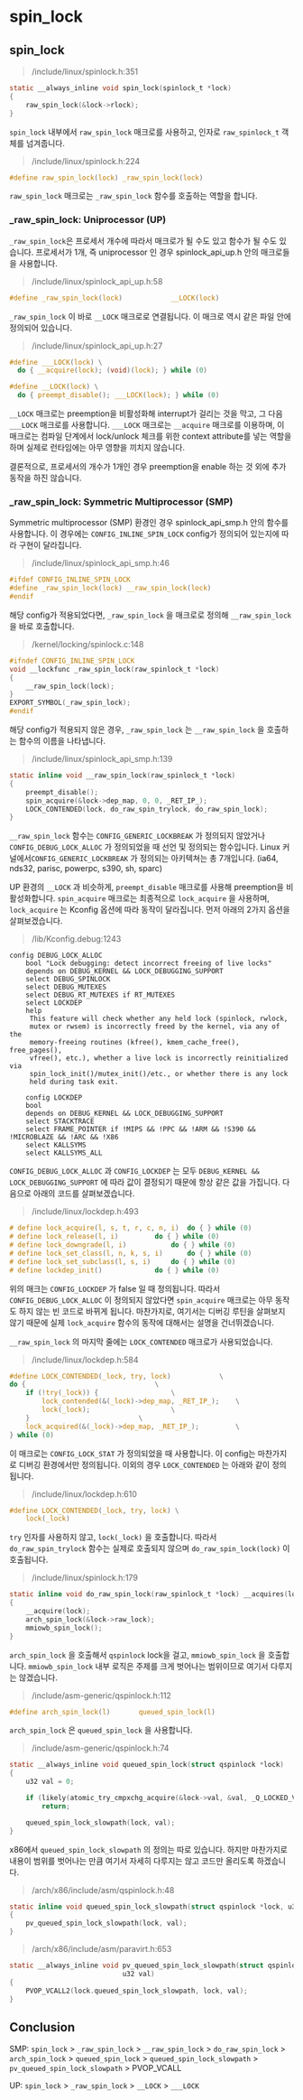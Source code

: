 # spin\_lock

## spin\_lock

> /include/linux/spinlock.h:351

```c
static __always_inline void spin_lock(spinlock_t *lock)
{
	raw_spin_lock(&lock->rlock);
}
```

`spin_lock` 내부에서 `raw_spin_lock` 매크로를 사용하고, 인자로 `raw_spinlock_t` 객체를 넘겨줍니다.

> /include/linux/spinlock.h:224

```c
#define raw_spin_lock(lock)	_raw_spin_lock(lock)
```

`raw_spin_lock` 매크로는 `_raw_spin_lock` 함수를 호출하는 역할을 합니다.



### \_raw\_spin\_lock: Uniprocessor \(UP\)

`_raw_spin_lock`은 프로세서 개수에 따라서 매크로가 될 수도 있고 함수가 될 수도 있습니다. 프로세서가 1개, 즉 uniprocessor 인 경우 spinlock\_api\_up.h 안의 매크로들을 사용합니다.

> /include/linux/spinlock\_api\_up.h:58

```c
#define _raw_spin_lock(lock)			__LOCK(lock)
```

`_raw_spin_lock` 이 바로 `__LOCK` 매크로로 연결됩니다. 이 매크로 역시 같은 파일 안에 정의되어 있습니다.

> /include/linux/spinlock\_api\_up.h:27

```c
#define ___LOCK(lock) \
  do { __acquire(lock); (void)(lock); } while (0)

#define __LOCK(lock) \
  do { preempt_disable(); ___LOCK(lock); } while (0)
```

`__LOCK` 매크로는 preemption을 비활성화해 interrupt가 걸리는 것을 막고, 그 다음`___LOCK` 매크로를 사용합니다. `___LOCK` 매크로는 `__acquire` 매크로를 이용하며, 이 매크로는 컴파일 단계에서 lock/unlock 체크를 위한 context attribute를 넣는 역할을 하며 실제로 런타임에는 아무 영향을 끼치지 않습니다.

결론적으로, 프로세서의 개수가 1개인 경우 preemption을 enable 하는 것 외에 추가 동작을 하진 않습니다.



### \_raw\_spin\_lock: Symmetric Multiprocessor \(SMP\)

Symmetric multiprocessor \(SMP\) 환경인 경우 spinlock\_api\_smp.h 안의 함수를 사용합니다. 이 경우에는 `CONFIG_INLINE_SPIN_LOCK` config가 정의되어 있는지에 따라 구현이 달라집니다.

> /include/linux/spinlock\_api\_smp.h:46

```c
#ifdef CONFIG_INLINE_SPIN_LOCK
#define _raw_spin_lock(lock) __raw_spin_lock(lock)
#endif
```

해당 config가 적용되었다면, `_raw_spin_lock` 을 매크로로 정의해 `__raw_spin_lock` 을 바로 호출합니다.

> /kernel/locking/spinlock.c:148

```c
#ifndef CONFIG_INLINE_SPIN_LOCK
void __lockfunc _raw_spin_lock(raw_spinlock_t *lock)
{
	__raw_spin_lock(lock);
}
EXPORT_SYMBOL(_raw_spin_lock);
#endif
```

해당 config가 적용되지 않은 경우, `_raw_spin_lock` 는 `__raw_spin_lock` 을 호출하는 함수의 이름을 나타냅니다.

> /include/linux/spinlock\_api\_smp.h:139

```c
static inline void __raw_spin_lock(raw_spinlock_t *lock)
{
	preempt_disable();
	spin_acquire(&lock->dep_map, 0, 0, _RET_IP_);
	LOCK_CONTENDED(lock, do_raw_spin_trylock, do_raw_spin_lock);
}
```

`__raw_spin_lock` 함수는 `CONFIG_GENERIC_LOCKBREAK` 가 정의되지 않았거나 `CONFIG_DEBUG_LOCK_ALLOC` 가 정의되었을 때 선언 및 정의되는 함수입니다. Linux 커널에서`CONFIG_GENERIC_LOCKBREAK` 가 정의되는 아키텍쳐는 총 7개입니다. \(ia64, nds32, parisc, powerpc, s390, sh, sparc\)

UP 환경의 `__LOCK` 과 비슷하게, `preempt_disable` 매크로를 사용해 preemption을 비활성화합니다. `spin_acquire` 매크로는 최종적으로 `lock_acquire` 을 사용하며, `lock_acquire` 는 Kconfig 옵션에 따라 동작이 달라집니다. 먼저 아래의 2가지 옵션을 살펴보겠습니다.

> /lib/Kconfig.debug:1243

```text
config DEBUG_LOCK_ALLOC
	bool "Lock debugging: detect incorrect freeing of live locks"
	depends on DEBUG_KERNEL && LOCK_DEBUGGING_SUPPORT
	select DEBUG_SPINLOCK
	select DEBUG_MUTEXES
	select DEBUG_RT_MUTEXES if RT_MUTEXES
	select LOCKDEP
	help
	 This feature will check whether any held lock (spinlock, rwlock,
	 mutex or rwsem) is incorrectly freed by the kernel, via any of the
	 memory-freeing routines (kfree(), kmem_cache_free(), free_pages(),
	 vfree(), etc.), whether a live lock is incorrectly reinitialized via
	 spin_lock_init()/mutex_init()/etc., or whether there is any lock
	 held during task exit.
	
	config LOCKDEP
	bool
	depends on DEBUG_KERNEL && LOCK_DEBUGGING_SUPPORT
	select STACKTRACE
	select FRAME_POINTER if !MIPS && !PPC && !ARM && !S390 && !MICROBLAZE && !ARC && !X86
	select KALLSYMS
	select KALLSYMS_ALL
```

`CONFIG_DEBUG_LOCK_ALLOC` 과 `CONFIG_LOCKDEP` 는 모두 `DEBUG_KERNEL && LOCK_DEBUGGING_SUPPORT` 에 따라 값이 결정되기 때문에 항상 같은 값을 가집니다. 다음으로 아래의 코드를 살펴보겠습니다.

> /include/linux/lockdep.h:493

```c
# define lock_acquire(l, s, t, r, c, n, i)	do { } while (0)
# define lock_release(l, i)			do { } while (0)
# define lock_downgrade(l, i)			do { } while (0)
# define lock_set_class(l, n, k, s, i)		do { } while (0)
# define lock_set_subclass(l, s, i)		do { } while (0)
# define lockdep_init()				do { } while (0)
```

위의 매크는 `CONFIG_LOCKDEP` 가 false 일 때 정의됩니다. 따라서  `CONFIG_DEBUG_LOCK_ALLOC` 이 정의되지 않았다면 `spin_acquire` 매크로는 아무 동작도 하지 않는 빈 코드로 바뀌게 됩니다. 마찬가지로, 여기서는 디버깅 루틴을 살펴보지 않기 때문에 실제 `lock_acquire` 함수의 동작에 대해서는 설명을 건너뛰겠습니다.

`__raw_spin_lock` 의 마지막 줄에는 `LOCK_CONTENDED` 매크로가 사용되었습니다.

> /include/linux/lockdep.h:584

```c
#define LOCK_CONTENDED(_lock, try, lock)			\
do {								\
	if (!try(_lock)) {					\
		lock_contended(&(_lock)->dep_map, _RET_IP_);	\
		lock(_lock);					\
	}							\
	lock_acquired(&(_lock)->dep_map, _RET_IP_);			\
} while (0)
```

이 매크로는 `CONFIG_LOCK_STAT` 가 정의되었을 때 사용합니다. 이 config는 마찬가지로 디버깅 환경에서만 정의됩니다. 이외의 경우 `LOCK_CONTENDED` 는 아래와 같이 정의됩니다.

> /include/linux/lockdep.h:610

```c
#define LOCK_CONTENDED(_lock, try, lock) \
	lock(_lock)
```

`try` 인자를 사용하지 않고, `lock(_lock)` 을 호출합니다. 따라서 `do_raw_spin_trylock` 함수는 실제로 호출되지 않으며 `do_raw_spin_lock(lock)` 이 호출됩니다.

> /include/linux/spinlock.h:179

```c
static inline void do_raw_spin_lock(raw_spinlock_t *lock) __acquires(lock)
{
	__acquire(lock);
	arch_spin_lock(&lock->raw_lock);
	mmiowb_spin_lock();
}
```

`arch_spin_lock` 을 호출해서 `qspinlock` lock을 걸고, `mmiowb_spin_lock` 을 호출합니다. `mmiowb_spin_lock` 내부 로직은 주제를 크게 벗어나는 범위이므로 여기서 다루지는 않겠습니다.

> /include/asm-generic/qspinlock.h:112

```c
#define arch_spin_lock(l)		queued_spin_lock(l)
```

`arch_spin_lock` 은 `queued_spin_lock` 을 사용합니다.

> /include/asm-generic/qspinlock.h:74

```c
static __always_inline void queued_spin_lock(struct qspinlock *lock)
{
	u32 val = 0;

	if (likely(atomic_try_cmpxchg_acquire(&lock->val, &val, _Q_LOCKED_VAL)))
		return;

	queued_spin_lock_slowpath(lock, val);
}
```

x86에서 `queued_spin_lock_slowpath` 의 정의는 따로 있습니다. 하지만 마찬가지로 내용이 범위를 벗어나는 만큼 여기서 자세히 다루지는 않고 코드만 올리도록 하겠습니다.

> /arch/x86/include/asm/qspinlock.h:48

```c
static inline void queued_spin_lock_slowpath(struct qspinlock *lock, u32 val)
{
	pv_queued_spin_lock_slowpath(lock, val);
}
```

> /arch/x86/include/asm/paravirt.h:653

```c
static __always_inline void pv_queued_spin_lock_slowpath(struct qspinlock *lock,
							u32 val)
{
	PVOP_VCALL2(lock.queued_spin_lock_slowpath, lock, val);
}
```

## Conclusion

SMP: `spin_lock` &gt; `_raw_spin_lock` &gt; `__raw_spin_lock` &gt; `do_raw_spin_lock` &gt; `arch_spin_lock` &gt; `queued_spin_lock` &gt; `queued_spin_lock_slowpath` &gt; `pv_queued_spin_lock_slowpath` &gt; PVOP\_VCALL

UP: `spin_lock` &gt; `_raw_spin_lock` &gt; `__LOCK` &gt; `___LOCK` 

